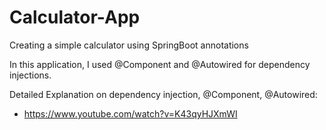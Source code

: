 # Calculator-App
Creating a simple calculator using SpringBoot annotations

In this application, I used @Component and @Autowired for dependency injections.

Detailed Explanation on dependency injection, @Component, @Autowired:
- https://www.youtube.com/watch?v=K43qyHJXmWI
